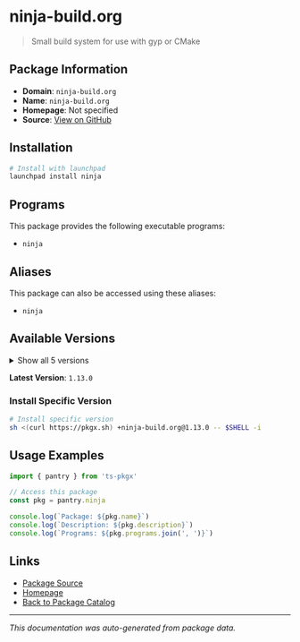 # ninja-build.org

> Small build system for use with gyp or CMake

## Package Information

- **Domain**: `ninja-build.org`
- **Name**: `ninja-build.org`
- **Homepage**: Not specified
- **Source**: [View on GitHub](https://github.com/pkgxdev/pantry/tree/main/projects/ninja-build.org/package.yml)

## Installation

```bash
# Install with launchpad
launchpad install ninja
```

## Programs

This package provides the following executable programs:

- `ninja`

## Aliases

This package can also be accessed using these aliases:

- `ninja`

## Available Versions

<details>
<summary>Show all 5 versions</summary>

- `1.13.0`, `1.12.1`, `1.12.0`, `1.11.1`, `1.11.0`

</details>

**Latest Version**: `1.13.0`

### Install Specific Version

```bash
# Install specific version
sh <(curl https://pkgx.sh) +ninja-build.org@1.13.0 -- $SHELL -i
```

## Usage Examples

```typescript
import { pantry } from 'ts-pkgx'

// Access this package
const pkg = pantry.ninja

console.log(`Package: ${pkg.name}`)
console.log(`Description: ${pkg.description}`)
console.log(`Programs: ${pkg.programs.join(', ')}`)
```

## Links

- [Package Source](https://github.com/pkgxdev/pantry/tree/main/projects/ninja-build.org/package.yml)
- [Homepage](#)
- [Back to Package Catalog](../package-catalog.md)

---

*This documentation was auto-generated from package data.*
